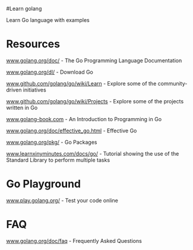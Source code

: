 #Learn golang

Learn Go language with examples 


# Resources

www.golang.org/doc/ - The Go Programming Language Documentation

www.golang.org/dl/ - Download Go

www.github.com/golang/go/wiki/Learn - Explore some of the community-driven initiatives

www.github.com/golang/go/wiki/Projects - Explore some of the projects written in Go

www.golang-book.com - An Introduction to Programming in Go

www.golang.org/doc/effective_go.html - Effective Go

www.golang.org/pkg/ - Go Packages

www.learnxinyminutes.com/docs/go/ - Tutorial showing the use of the Standard Library to perform multiple tasks

# Go Playground

www.play.golang.org/ - Test your code online

# FAQ

www.golang.org/doc/faq - Frequently Asked Questions

